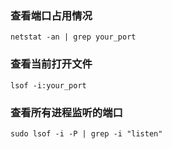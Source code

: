 ### 查看端口占用情况
`netstat -an | grep your_port`

### 查看当前打开文件
`lsof -i:your_port`

### 查看所有进程监听的端口
` sudo lsof -i -P | grep -i "listen" `
